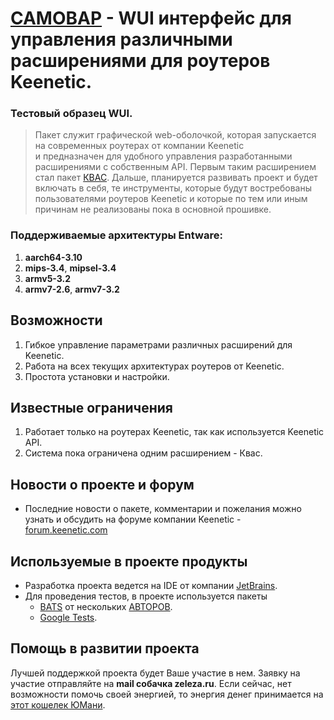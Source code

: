 # [CAMOBAP](https://github.com/qzeleza/samovar) - WUI интерфейс для управления различными расширениями для роутеров Keenetic. 

### Тестовый образец WUI.

> Пакет служит графической web-оболочкой, которая запускается на современных роутерах от компании Keenetic  
> и предназначен для удобного управления разработанными расширениями с собственным API. 
> Первым таким расширением стал пакет [КВАС](https://github.com/qzeleza/kvas). Дальше, 
> планируется развивать проект и будет включать в себя, те инструменты, которые будут востребованы пользователями
> роутеров Keenetic и которые по тем или иным причинам не реализованы пока в основной прошивке.  

### Поддерживаемые архитектуры Entware: 
1. **aarch64-3.10**
2. **mips-3.4**, **mipsel-3.4** 
3. **armv5-3.2**
4. **armv7-2.6**, **armv7-3.2**


## Возможности
1. Гибкое управление параметрами различных расширений для Keenetic.
2. Работа на всех текущих архитектурах роутеров от Keenetic.
3. Простота установки и настройки.

## Известные ограничения
1. Работает только на роутерах Keenetic, так как используется Keenetic API.
2. Система пока ограничена одним расширением - Квас. 

## Новости о проекте и форум
- Последние новости о пакете, комментарии и пожелания можно узнать и обсудить на форуме компании Keenetic - [forum.keenetic.com](https://forum.keenetic.com/topic/14415-%D0%BF%D1%80%D0%BE%D0%B1%D1%83%D0%B5%D0%BC-%D0%BA%D0%B2%D0%B0%D1%81-shadowsocks-%D0%B8-%D0%B4%D1%80%D1%83%D0%B3%D0%B8%D0%B5-vpn-%D0%BA%D0%BB%D0%B8%D0%B5%D0%BD%D1%82%D1%8B)

## Используемые в проекте продукты
- Разработка проекта ведется на IDE от компании [JetBrains](https://www.jetbrains.com/ru-ru/).
- Для проведения тестов, в проекте используется пакеты
  - [BATS](https://github.com/bats-core/bats-core/blob/master/LICENSE.md) от нескольких [АВТОРОВ](https://github.com/bats-core/bats-core/blob/master/AUTHORS).
  - [Google Tests](https://google.github.io/googletest/quickstart-cmake.html).

## Помощь в развитии проекта
Лучшей поддержкой проекта будет Ваше участие в нем. Заявку на участие отправляйте на **mail собачка zeleza.ru**.
Если сейчас, нет возможности помочь своей энергией, то энергия денег принимается на [этот кошелек ЮМани](https://yoomoney.ru/to/4100117756734493).
